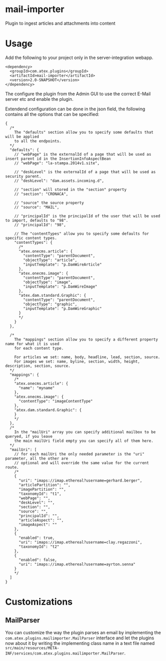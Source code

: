 # mail-importer
Plugin to ingest articles and attachments into content

Usage
=====

Add the following to your project only in the server-integration webapp.

```
<dependency>
  <groupId>com.atex.plugins</groupId>
  <artifactId>mail-importer</artifactId>
  <version>2.0-SNAPSHOT</version>
</dependency>
```

The configure the plugin from the Admin GUI to use the correct E-Mail server etc and enable the plugin.

Extendend configuration can be done in the json field, the following contains all the options that can be specified:

```
{
  /*
    The "defaults" section allow you to specify some defaults that will be applied
    to all the endpoints.
  */
  "defaults": {
    // "webPage" is the externalId of a page that will be used as insert parent id in the InsertionInfoAspectBean
    // "webPage": "la-stampa.2014v1.site",

    // "deskLevel" is the externalId of a page that will be used as security parent.
    // "deskLevel": "dam.assets.incoming.d",

    // "section" will stored in the "section" property
    // "section": "CRONACA",

    // "source" the source property
    // "source": "MAIL",

    // "principalId" is the principalId of the user that will be used to import, defaults to "98".
    // "principalId": "98",

    // The "contentTypes" allow you to specify some defaults for specific content types.
    "contentTypes": {
      /*
      "atex.onecms.article": {
        "contentType": "parentDocument",
        "objectType": "article",
        "inputTemplate": "p.DamWireArticle"
      },
      "atex.onecms.image": {
        "contentType": "parentDocument",
        "objectType": "image",
        "inputTemplate": "p.DamWireImage"
      },
      "atex.dam.standard.Graphic": {
        "contentType": "parentDocument",
        "objectType": "graphic",
        "inputTemplate": "p.DamWireGraphic"
      }
      */
    }
  },

  /*
    The "mappings" section allow you to specify a different property name for what it is used
    for each content type.
    
    For articles we set: name, body, headline, lead, section, source.
    For images we set: name, byline, section, width, height, description, section, source.
  */
  "mappings": {
    /*
    "atex.onecms.article": {
      "name": "myname"
    },
    "atex.onecms.image": {
      "contentType": "imageContentType"
    },
    "atex.dam.standard.Graphic": {
    }
    */
  },
  /*
    In the "mailUri" array you can specify additional mailbox to be queryed, if you leave
    the main mailUri field empty you can specify all of them here.
  */
  "mailUri": [
    // for each mailUri the only needed parameter is the "uri" parameter, all the other are
    // optional and will override the same value for the current route.
    /*
    {
      "uri": "imaps://imap.ethereal?username=gerhard.berger",
      "articlePartition": "",
      "imagePartition": "",
      "taxonomyId": "t1",
      "webPage": "",
      "deskLevel": "",
      "section": "",
      "source": "",
      "principalId": "",
      "articleAspect": "",
      "imageAspect": ""
    },
    {
      "enabled": true,
      "uri": "imaps://imap.ethereal?username=clay.regazzoni",
      "taxonomyId": "t2"
    },
    {
      "enabled": false,
      "uri": "imaps://imap.ethereal?username=ayrton.senna"
    }
    */
  ]
}
```

Customizations
==============

MailParser
---------

You can customize the way the plugin parses an email by implementing the `com.atex.plugins.mailimporter.MailParser`
interface and let the plugins now about it by writing the implementing class name in a text file named 
`src/main/resources/META-INF/services/com.atex.plugins.mailimporter.MailParser`.

